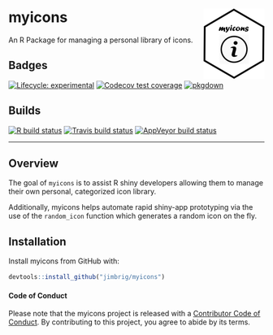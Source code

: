 
<!-- README.md is generated from README.Rmd. Please edit that file -->

# myicons <img src='man/figures/logo.png' align="right" height="138" />

An R Package for managing a personal library of icons.

## Badges

<!-- badges: start -->

[![Lifecycle:
experimental](https://img.shields.io/badge/lifecycle-experimental-orange.svg)](https://www.tidyverse.org/lifecycle/#experimental)
[![Codecov test
coverage](https://codecov.io/gh/jimbrig/myicons/branch/master/graph/badge.svg)](https://codecov.io/gh/jimbrig/myicons?branch=master)
[![pkgdown](https://github.com/jimbrig/myicons/workflows/pkgdown/badge.svg)](https://jimbrig.github.io/myicons/)
<!-- badges: end -->

## Builds

<!-- badges: start -->

[![R build
status](https://github.com/jimbrig/myicons/workflows/R-CMD-check/badge.svg)](https://github.com/jimbrig/myicons/actions)
[![Travis build
status](https://travis-ci.com/jimbrig/myicons.svg?branch=master)](https://travis-ci.com/jimbrig/myicons)
[![AppVeyor build
status](https://ci.appveyor.com/api/projects/status/github/jimbrig/myicons?branch=master&svg=true)](https://ci.appveyor.com/project/jimbrig/myicons)
<!-- badges: end -->

-----

## Overview

The goal of `myicons` is to assist R shiny developers allowing them to
manage their own personal, categorized icon library.

Additionally, myicons helps automate rapid shiny-app prototyping via the
use of the `random_icon` function which generates a random icon on the
fly.

## Installation

Install myicons from GitHub with:

``` r
devtools::install_github("jimbrig/myicons")
```

#### Code of Conduct

Please note that the myicons project is released with a [Contributor
Code of
Conduct](https://contributor-covenant.org/version/2/0/CODE_OF_CONDUCT.html).
By contributing to this project, you agree to abide by its terms.
